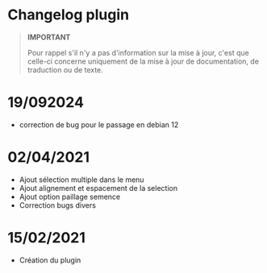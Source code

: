 # Changelog plugin 

>**IMPORTANT**
>
>Pour rappel s'il n'y a pas d'information sur la mise à jour, c'est que celle-ci concerne uniquement de la mise à jour de documentation, de traduction ou de texte.

19/092024
===
 - correction de bug pour le passage en debian 12
 
02/04/2021
===
- Ajout sélection multiple dans le menu
- Ajout alignement et espacement de la selection
- Ajout option paillage semence
- Correction bugs divers

15/02/2021
===
- Création du plugin
